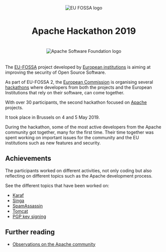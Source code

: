 <p align="center"><img src="./assets/eu-fossa-logo.png" style="margin: 10px" alt="EU FOSSA logo"/></p>
<h1 align="center">Apache Hackathon 2019</h1>

<p align="center"><img src="./assets/asf-logo.png" style="margin: 20px" alt="Apache Software Foundation logo"/></p>

The [EU-FOSSA](https://joinup.ec.europa.eu/collection/eu-fossa-2/about) project developed by [European institutions](https://europa.eu/) is aiming at improving the security of Open Source Software.

As part of EU-FOSSA 2, the [European Commission](https://ec.europa.eu/) is organising several [hackathons](https://eufossahackathon.bemyapp.com/) where developers from both the projects and the European Institutions that rely on their software, can come together.

With over 30 participants, the second hackathon focused on [Apache](https://www.apache.org/) projects.

It took place in Brussels on 4 and 5 May 2019.

During the hackathon, some of the most active developers from the Apache community got together, many for the first time. Their time together was spent working on important issues for the community and the EU institutions such as new features and security.

## Achievements

The participants worked on different activities, not only coding but also reflecting on different topics such as the Apache development process.

See the different topics that have been worked on:

* [Karaf](achievements/karaf.md)
* [Singa](achievements/singa.md)
* [SpamAssassin](achievements/spamassassin.md)
* [Tomcat](achievements/tomcat.md)
* [PGP key signing](achievements/pgpkeysigning.md)

## Further reading

* [Observations on the Apache community](theapacheway.md)
